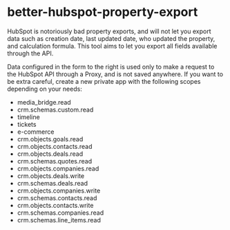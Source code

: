 # better-hubspot-property-export

HubSpot is notoriously bad property exports, and will not let you export data such as creation date, last updated date, who updated the property, and calculation formula. This tool aims to let you export all fields available through the API.

Data configured in the form to the right is used only to make a request to the HubSpot API through a Proxy, and is not saved anywhere. If you want to be extra careful, create a new private app with the following scopes depending on your needs:

- media_bridge.read
- crm.schemas.custom.read
- timeline
- tickets
- e-commerce
- crm.objects.goals.read
- crm.objects.contacts.read
- crm.objects.deals.read
- crm.schemas.quotes.read
- crm.objects.companies.read
- crm.objects.deals.write
- crm.schemas.deals.read
- crm.objects.companies.write
- crm.schemas.contacts.read
- crm.objects.contacts.write
- crm.schemas.companies.read
- crm.schemas.line_items.read